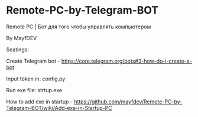 # Remote-PC-by-Telegram-BOT

Remote PC | Бот для того чтобы управлять компьютером

By MayfDEV

Seatings:

Create Telegram bot - https://core.telegram.org/bots#3-how-do-i-create-a-bot

Input token in: config.py

Run exe file: strtup.exe


How to add exe in startup - https://github.com/mayfdev/Remote-PC-by-Telegram-BOT/wiki/Add-exe-in-Startup-PC
